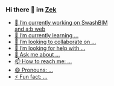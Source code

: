 ### Hi there 👋 im <a href="https://github.com/zek-c" /> Zek <div>


- 🔭 I’m currently working on <a href="https://github.com/zek-c/swashBIM" /> SwashBIM <div> and <a href="https://github.com/zek-c/about-blank-website" /> a:b web <div>
- 🌱 I’m currently learning ...
- 👯 I’m looking to collaborate on ...
- 🤔 I’m looking for help with ...
- 💬 Ask me about ...
- 📫 How to reach me: ...
- 😄 Pronouns: ...
- ⚡ Fun fact: ...
